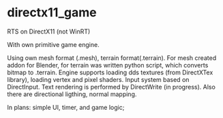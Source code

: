 # directx11_game
RTS on DirectX11 (not WinRT)

With own primitive game engine.

Using own mesh format (.mesh), terrain format(.terrain). For mesh created addon for Blender, for terrain was written python
script, which converts bitmap to .terrain. 
Engine supports loading dds textures (from DirectXTex library), loading vertex and pixel shaders.
Input system based on DirectInput.
Text rendering is performed by DirectWrite (in progress).
Also there are directional ligthing, normal mapping.

In plans: simple UI, timer, and game logic;
